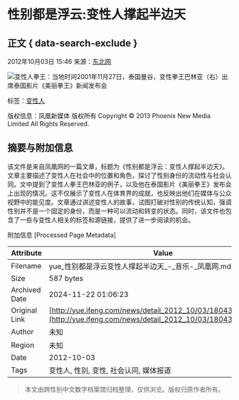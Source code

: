 # 性别都是浮云:变性人撑起半边天

## 正文 { data-search-exclude }


2012年10月03日 15:46 来源：[东北网](http://ent.xinmin.cn/2012/10/03/16580102.html)

![变性人拳王：当地时间2001年11月27日，泰国曼谷，变性拳王巴林亚（右）出席泰国影片《美丽拳王》新闻发布会](http://y1.ifengimg.com/yue_spider/dci_2012/10/1bbbbc8640fd7faafffa05b240484ff8.jpg)

标签：[变性人](http://search.ifeng.com/sofeng/search.action?c=1&q=%E5%8F%98%E6%80%A7%E4%BA%BA)  

版权信息：凤凰新媒体 版权所有 Copyright © 2013 Phoenix New Media Limited All Rights Reserved.

## 摘要与附加信息

<!-- tcd_abstract -->
该文件是来自凤凰网的一篇文章，标题为《性别都是浮云：变性人撑起半边天》。文章主要描述了变性人在社会中的位置和角色，探讨了性别身份的流动性与社会认同。文中提到了变性人拳王巴林亚的例子，以及他在泰国影片《美丽拳王》发布会上出现的情况。这不仅展示了变性人在体育界的成就，也反映出他们在媒体与公众视野中的能见度。文章通过讲述变性人的故事，试图打破对性别的传统认知，强调性别并不是一个固定的身份，而是一种可以流动和转变的状态。同时，该文件也包含了一些与变性人相关的标签和源链接，提供了进一步阅读的机会。
<!-- tcd_abstract_end -->

附加信息 [Processed Page Metadata]

| Attribute       | Value                                  |
|-----------------|----------------------------------------|
| Filename        | yue_性别都是浮云变性人撑起半边天_-_音乐-_凤凰网.md                             |
| Size            | 587 bytes                           |
| Archived Date   | 2024-11-22 01:06:23                             |
| Original Link   | [http://yue.ifeng.com/news/detail_2012_10/03/18043902_9.shtml](http://yue.ifeng.com/news/detail_2012_10/03/18043902_9.shtml)                       |
| Author          | 未知                               |
| Region          | 未知                               |
| Date            | 2012-10-03                                 |
| Tags            | 变性人, 性别, 变性, 社会认同, 媒体报道                                 |
>
> 本文由跨性别中文数字档案馆归档整理，仅供浏览。版权归原作者所有。
>